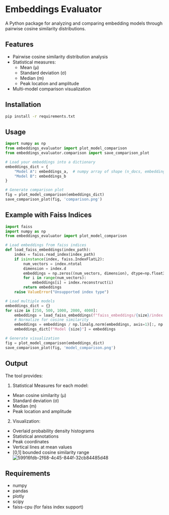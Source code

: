 # Embeddings Evaluator

A Python package for analyzing and comparing embedding models through pairwise cosine similarity distributions.

## Features

- Pairwise cosine similarity distribution analysis
- Statistical measures:
  * Mean (μ)
  * Standard deviation (σ)
  * Median (m)
  * Peak location and amplitude
- Multi-model comparison visualization

## Installation

```bash
pip install -r requirements.txt
```

## Usage

```python
import numpy as np
from embeddings_evaluator import plot_model_comparison
from embeddings_evaluator.comparison import save_comparison_plot

# Load your embeddings into a dictionary
embeddings_dict = {
    "Model A": embeddings_a,  # numpy array of shape (n_docs, embedding_dim)
    "Model B": embeddings_b
}

# Generate comparison plot
fig = plot_model_comparison(embeddings_dict)
save_comparison_plot(fig, 'comparison.png')
```

## Example with Faiss Indices

```python
import faiss
import numpy as np
from embeddings_evaluator import plot_model_comparison

# Load embeddings from faiss indices
def load_faiss_embeddings(index_path):
    index = faiss.read_index(index_path)
    if isinstance(index, faiss.IndexFlatL2):
        num_vectors = index.ntotal
        dimension = index.d
        embeddings = np.zeros((num_vectors, dimension), dtype=np.float32)
        for i in range(num_vectors):
            embeddings[i] = index.reconstruct(i)
        return embeddings
    raise ValueError("Unsupported index type")

# Load multiple models
embeddings_dict = {}
for size in [250, 500, 1000, 2000, 4000]:
    embeddings = load_faiss_embeddings(f"faiss_embeddings/{size}/index.faiss")
    # Normalize for cosine similarity
    embeddings = embeddings / np.linalg.norm(embeddings, axis=1)[:, np.newaxis]
    embeddings_dict[f"Model {size}"] = embeddings

# Generate visualization
fig = plot_model_comparison(embeddings_dict)
save_comparison_plot(fig, 'model_comparison.png')
```

## Output

The tool provides:

1. Statistical Measures for each model:
- Mean cosine similarity (μ)
- Standard deviation (σ)
- Median (m)
- Peak location and amplitude

2. Visualization:
- Overlaid probability density histograms
- Statistical annotations
- Peak coordinates
- Vertical lines at mean values
- [0,1] bounded cosine similarity range
![59916fdb-2f68-4c45-844f-32cb84485d48](https://github.com/user-attachments/assets/375978d2-b163-4314-b540-52885e67e877)

## Requirements

- numpy
- pandas
- plotly
- scipy
- faiss-cpu (for faiss index support)
